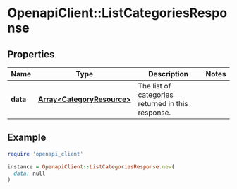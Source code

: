 # OpenapiClient::ListCategoriesResponse

## Properties

| Name | Type | Description | Notes |
| ---- | ---- | ----------- | ----- |
| **data** | [**Array&lt;CategoryResource&gt;**](CategoryResource.md) | The list of categories returned in this response.  |  |

## Example

```ruby
require 'openapi_client'

instance = OpenapiClient::ListCategoriesResponse.new(
  data: null
)
```

